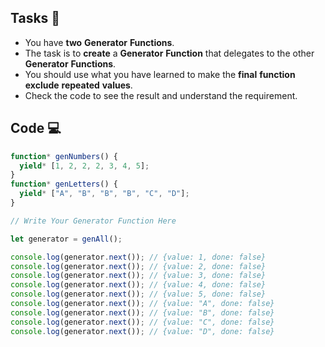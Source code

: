 ## Tasks 🎯

- You have **two** **Generator** **Functions**.
- The task is to **create** a **Generator** **Function** that delegates to the other **Generator** **Functions**.
- You should use what you have learned to make the **final** **function** **exclude** **repeated** **values**.
- Check the code to see the result and understand the requirement.

## Code 💻

```js
function* genNumbers() {
  yield* [1, 2, 2, 2, 3, 4, 5];
}
function* genLetters() {
  yield* ["A", "B", "B", "B", "C", "D"];
}

// Write Your Generator Function Here

let generator = genAll();

console.log(generator.next()); // {value: 1, done: false}
console.log(generator.next()); // {value: 2, done: false}
console.log(generator.next()); // {value: 3, done: false}
console.log(generator.next()); // {value: 4, done: false}
console.log(generator.next()); // {value: 5, done: false}
console.log(generator.next()); // {value: "A", done: false}
console.log(generator.next()); // {value: "B", done: false}
console.log(generator.next()); // {value: "C", done: false}
console.log(generator.next()); // {value: "D", done: false}
```

